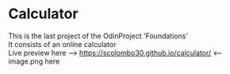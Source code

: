 # Calculator
This is the last project of the OdinProject 'Foundations' \
It consists of an online calculator \
Live preview here --> https://scolombo30.github.io/calculator/ <--
image.png here